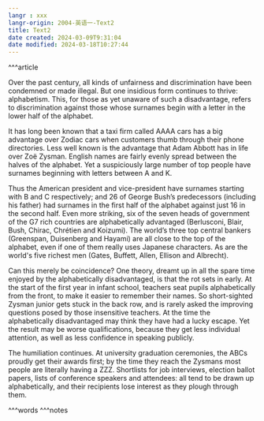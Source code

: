 ```yaml
---
langr : xxx
langr-origin: 2004-英语一-Text2
title: Text2
date created: 2024-03-09T9:31:04
date modified: 2024-03-18T10:27:44
---
```


^^^article

Over the past century, all kinds of unfairness and discrimination have been condemned or made illegal. But one insidious form continues to thrive: alphabetism. This, for those as yet unaware of such a disadvantage, refers to discrimination against those whose surnames begin with a letter in the lower half of the alphabet.

It has long been known that a taxi firm called AAAA cars has a big advantage over Zodiac cars when customers thumb through their phone directories. Less well known is the advantage that Adam Abbott has in life over Zoë Zysman. English names are fairly evenly spread between the halves of the alphabet. Yet a suspiciously large number of top people have surnames beginning with letters between A and K. 

Thus the American president and vice-president have surnames starting with B and C respectively; and 26 of George Bush’s predecessors (including his father) had surnames in the first half of the alphabet against just 16 in the second half. Even more striking, six of the seven heads of government of the G7 rich countries are alphabetically advantaged (Berlusconi, Blair, Bush, Chirac, Chrétien and Koizumi). The world’s three top central bankers (Greenspan, Duisenberg and Hayami) are all close to the top of the alphabet, even if one of them really uses Japanese characters. As are the world's five richest men (Gates, Buffett, Allen, Ellison and Albrecht).

Can this merely be coincidence? One theory, dreamt up in all the spare time enjoyed by the alphabetically disadvantaged, is that the rot sets in early. At the start of the first year in infant school, teachers seat pupils alphabetically from the front, to make it easier to remember their names. So short-sighted Zysman junior gets stuck in the back row, and is rarely asked the improving questions posed by those insensitive teachers. At the time the alphabetically disadvantaged may think they have had a lucky escape. Yet the result may be worse qualifications, because they get less individual attention, as well as less confidence in speaking publicly.

The humiliation continues. At university graduation ceremonies, the ABCs proudly get their awards first; by the time they reach the Zysmans most people are literally having a ZZZ. Shortlists for job interviews, election ballot papers, lists of conference speakers and attendees: all tend to be drawn up alphabetically, and their recipients lose interest as they plough through them.




^^^words
^^^notes
